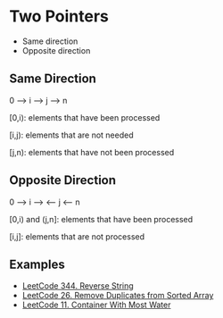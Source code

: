 # Two Pointers

- Same direction
- Opposite direction

## Same Direction

0 --> i --> j --> n

[0,i): elements that have been processed

[i,j): elements that are not needed

[j,n): elements that have not been processed

## Opposite Direction

0 --> i --> <-- j <-- n

[0,i) and (j,n]: elements that have been processed

[i,j]: elements that are not processed

## Examples

- [LeetCode 344. Reverse String](../0344-Reverse-String/README.md)
- [LeetCode 26. Remove Duplicates from Sorted Array](../0026-Remove-Duplicates-From-Sorted-Array/README.md)
- [LeetCode 11. Container With Most Water](../0011-Container-With-Most-Water/README.md)
